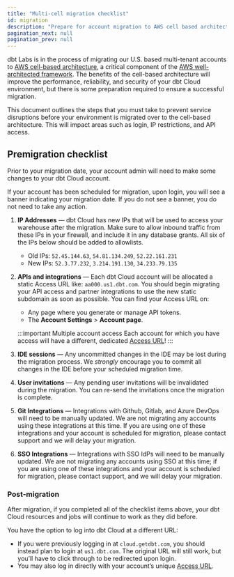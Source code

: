 ```yaml
--- 
title: "Multi-cell migration checklist"
id: migration 
description: "Prepare for account migration to AWS cell based architecture." 
pagination_next: null
pagination_prev: null
---
```


dbt Labs is in the process of migrating our U.S. based multi-tenant accounts to [AWS cell-based architecture](https://docs.aws.amazon.com/wellarchitected/latest/reducing-scope-of-impact-with-cell-based-architecture/what-is-a-cell-based-architecture.html), a critical component of the [AWS well-architected framework](https://aws.amazon.com/architecture/well-architected/?wa-lens-whitepapers.sort-by=item.additionalFields.sortDate&wa-lens-whitepapers.sort-order=desc&wa-guidance-whitepapers.sort-by=item.additionalFields.sortDate&wa-guidance-whitepapers.sort-order=desc). The benefits of the cell-based architecture will improve the performance, reliability, and security of your dbt Cloud environment, but there is some preparation required to ensure a successful migration.

This document outlines the steps that you must take to prevent service disruptions before your environment is migrated over to the cell-based architecture. This will impact areas such as login, IP restrictions, and API access. 

## Premigration checklist

Prior to your migration date, your account admin will need to make some changes to your dbt Cloud account.

If your account has been scheduled for migration, upon login, you will see a banner indicating your migration date. If you do not see a banner, you do not need to take any action.

1. **IP Addresses** &mdash; dbt Cloud has new IPs that will be used to access your warehouse after the migration. Make sure to allow inbound traffic from these IPs in your firewall, and include it in any database grants. All six of the IPs below should be added to allowlists.
    * Old IPs: `52.45.144.63`, `54.81.134.249`, `52.22.161.231`
    * New IPs: `52.3.77.232`, `3.214.191.130`, `34.233.79.135`
2. **APIs and integrations** &mdash; Each dbt Cloud account will be allocated a static Access URL like: `aa000.us1.dbt.com`. You should begin migrating your API access and partner integrations to use the new static subdomain as soon as possible. You can find your Access URL on:
    * Any page where you generate or manage API tokens.
    * The **Account Settings** > **Account page**.
        
    :::important Multiple account access
    Each account for which you have access will have a different, dedicated [Access URL](https://next.docs.getdbt.com/docs/cloud/about-cloud/access-regions-ip-addresses#accessing-your-account)!
    :::

3. **IDE sessions** &mdash; Any uncommitted changes in the IDE may be lost during the migration process. We _strongly_ encourage you to commit all changes in the IDE before your scheduled migration time.
4. **User invitations** &mdash; Any pending user invitations will be invalidated during the migration. You can re-send the invitations once the migration is complete.
5. **Git Integrations** &mdash; Integrations with Github, Gitlab, and Azure DevOps will need to be manually updated. We are not migrating any accounts using these integrations at this time. If you are using one of these integrations and your account is scheduled for migration, please contact support and we will delay your migration.
6. **SSO Integrations** &mdash; Integrations with SSO IdPs will need to be manually updated. We are not migrating any accounts using SSO at this time; if you are using one of these integrations and your account is scheduled for migration, please contact support, and we will delay your migration.

### Post-migration

After migration, if you completed all of the checklist items above, your dbt Cloud resources and jobs will continue to work as they did before. 

You have the option to log into dbt Cloud at a different URL:
 * If you were previously logging in at `cloud.getdbt.com`, you should instead plan to login at `us1.dbt.com`. The original URL will still work, but you’ll have to click through to be redirected upon login.
 * You may also log in directly with your account’s unique [Access URL](https://next.docs.getdbt.com/docs/cloud/about-cloud/access-regions-ip-addresses#accessing-your-account).